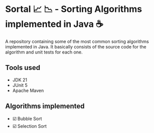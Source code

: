 # Sortal 📈 📉 - Sorting Algorithms implemented in Java ☕

A repository containing some of the most common sorting algorithms implemented in Java. It basically consists of the source code for the algorithm and unit tests for each one.

## Tools used
- JDK 21
- JUnit 5
- Apache Maven

## Algorithms implemented
- ☑️ Bubble Sort
- ☑️ Selection Sort
